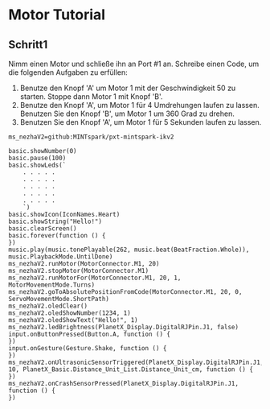 # Motor Tutorial

## Schritt1
Nimm einen Motor und schließe ihn an Port #1 an. Schreibe einen Code, um die folgenden Aufgaben zu erfüllen:

1. Benutze den Knopf 'A' um Motor 1 mit der Geschwindigkeit 50 zu starten. Stoppe dann Motor 1 mit Knopf 'B'.
2. Benutze den Knopf 'A', um Motor 1 für 4 Umdrehungen laufen zu lassen. Benutzen Sie den Knopf 'B', um Motor 1 um 360 Grad zu drehen.
3. Benutzen Sie den Knopf 'A', um Motor 1 für 5 Sekunden laufen zu lassen.

```package
ms_nezhaV2=github:MINTspark/pxt-mintspark-ikv2
```
```blocks
basic.showNumber(0)
basic.pause(100)
basic.showLeds(`
    . . . . .
    . . . . .
    . . . . .
    . . . . .
    . . . . .
    `)
basic.showIcon(IconNames.Heart)
basic.showString("Hello!")
basic.clearScreen()
basic.forever(function () { 
})
music.play(music.tonePlayable(262, music.beat(BeatFraction.Whole)), music.PlaybackMode.UntilDone)
ms_nezhaV2.runMotor(MotorConnector.M1, 20)
ms_nezhaV2.stopMotor(MotorConnector.M1)
ms_nezhaV2.runMotorFor(MotorConnector.M1, 20, 1, MotorMovementMode.Turns)
ms_nezhaV2.goToAbsolutePositionFromCode(MotorConnector.M1, 20, 0, ServoMovementMode.ShortPath)
ms_nezhaV2.oledClear()
ms_nezhaV2.oledShowNumber(1234, 1)
ms_nezhaV2.oledShowText("Hello!", 1)
ms_nezhaV2.ledBrightness(PlanetX_Display.DigitalRJPin.J1, false)
input.onButtonPressed(Button.A, function () {  
})
input.onGesture(Gesture.Shake, function () {
})
ms_nezhaV2.onUltrasonicSensorTriggered(PlanetX_Display.DigitalRJPin.J1, 10, PlanetX_Basic.Distance_Unit_List.Distance_Unit_cm, function () {
})
ms_nezhaV2.onCrashSensorPressed(PlanetX_Display.DigitalRJPin.J1, function () {
})
```